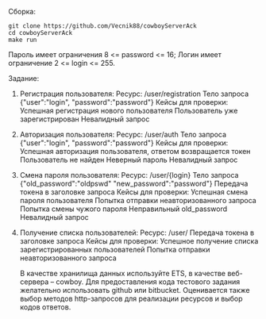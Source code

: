 Сборка:

	git clone https://github.com/Vecnik88/cowboyServerAck
	cd cowboyServerAck
	make run

Пароль имеет ограничения 8 <= password <= 16;
Логин имеет ограничение 2 <= login <= 255.

Задание:

1. Регистрация пользователя:
     Ресурс: /user/registration
     Тело запроса {"user":"login", "password":"password"}
     Кейсы для проверки:
     Успешная регистрация нового пользователя
     Пользователь уже зарегистрирован
     Невалидный запрос
2. Авторизация пользователя:
     Ресурс: /user/auth
     Тело запроса {"user":"login", "password":"password"}
     Кейсы для проверки:
     Успешная авторизация пользователя, ответом возвращается токен
     Пользователь не найден
     Неверный пароль
     Невалидный запрос
3. Смена пароля пользователя:
     Ресурс: /user/{login}
     Тело запроса {"old_password":"oldpswd" "new_password":"password"}
     Передача токена в заголовке запроса
     Кейсы для проверки:
     Успешная смена пароля пользователя
     Попытка отправки неавторизованного запроса
     Попытка смены чужого пароля
     Неправильный old_password
     Невалидный запрос
4. Получение списка пользователей:
     Ресурс: /user/
     Передача токена в заголовке запроса
     Кейсы для проверки:
     Успешное получение списка зарегистрированных пользователей
     Попытка отправки неавторизованного запроса

     В качестве хранилища данных используйте ETS, в качестве веб-сервера – cowboy. Для предоставления кода тестового задания желательно использовать github или bitbucket.
     Оценивается также выбор методов http-запросов для реализации ресурсов и выбор кодов
ответов.